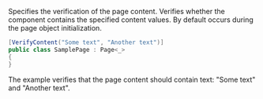Specifies the verification of the page content. Verifies whether the component contains the specified content values. By default occurs during the page object initialization.

```cs
[VerifyContent("Some text", "Another text")]
public class SamplePage : Page<_>
{
}
```

The example verifies that the page content should contain text: "Some text" and "Another text".